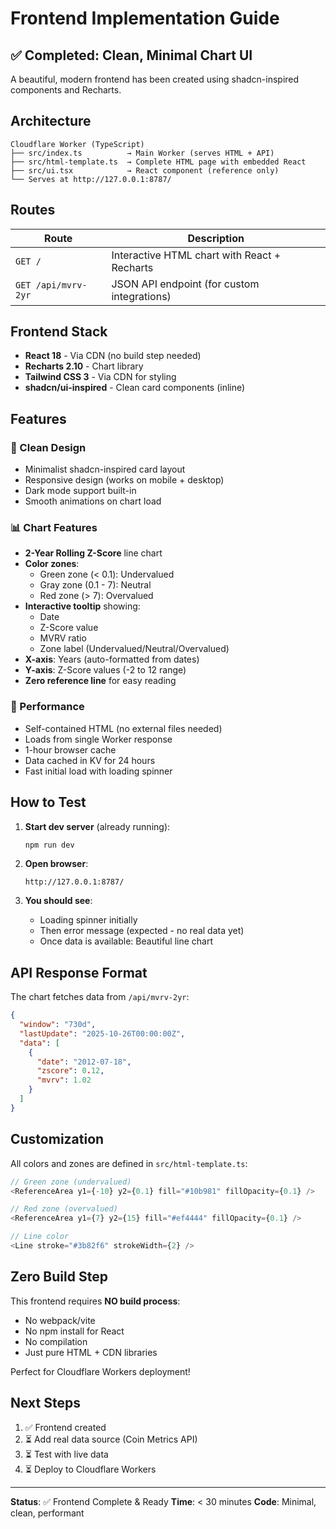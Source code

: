 # Frontend Implementation Guide

## ✅ Completed: Clean, Minimal Chart UI

A beautiful, modern frontend has been created using shadcn-inspired components and Recharts.

## Architecture

```
Cloudflare Worker (TypeScript)
├── src/index.ts          → Main Worker (serves HTML + API)
├── src/html-template.ts  → Complete HTML page with embedded React
├── src/ui.tsx            → React component (reference only)
└── Serves at http://127.0.0.1:8787/
```

## Routes

| Route | Description |
|-------|-------------|
| `GET /` | Interactive HTML chart with React + Recharts |
| `GET /api/mvrv-2yr` | JSON API endpoint (for custom integrations) |

## Frontend Stack

- **React 18** - Via CDN (no build step needed)
- **Recharts 2.10** - Chart library
- **Tailwind CSS 3** - Via CDN for styling
- **shadcn/ui-inspired** - Clean card components (inline)

## Features

### 🎨 Clean Design
- Minimalist shadcn-inspired card layout
- Responsive design (works on mobile + desktop)
- Dark mode support built-in
- Smooth animations on chart load

### 📊 Chart Features
- **2-Year Rolling Z-Score** line chart
- **Color zones**:
  - Green zone (< 0.1): Undervalued
  - Gray zone (0.1 - 7): Neutral
  - Red zone (> 7): Overvalued
- **Interactive tooltip** showing:
  - Date
  - Z-Score value
  - MVRV ratio
  - Zone label (Undervalued/Neutral/Overvalued)
- **X-axis**: Years (auto-formatted from dates)
- **Y-axis**: Z-Score values (-2 to 12 range)
- **Zero reference line** for easy reading

### 🚀 Performance
- Self-contained HTML (no external files needed)
- Loads from single Worker response
- 1-hour browser cache
- Data cached in KV for 24 hours
- Fast initial load with loading spinner

## How to Test

1. **Start dev server** (already running):
   ```bash
   npm run dev
   ```

2. **Open browser**:
   ```
   http://127.0.0.1:8787/
   ```

3. **You should see**:
   - Loading spinner initially
   - Then error message (expected - no real data yet)
   - Once data is available: Beautiful line chart

## API Response Format

The chart fetches data from `/api/mvrv-2yr`:

```json
{
  "window": "730d",
  "lastUpdate": "2025-10-26T00:00:00Z",
  "data": [
    {
      "date": "2012-07-18",
      "zscore": 0.12,
      "mvrv": 1.02
    }
  ]
}
```

## Customization

All colors and zones are defined in `src/html-template.ts`:

```javascript
// Green zone (undervalued)
<ReferenceArea y1={-10} y2={0.1} fill="#10b981" fillOpacity={0.1} />

// Red zone (overvalued)
<ReferenceArea y1={7} y2={15} fill="#ef4444" fillOpacity={0.1} />

// Line color
<Line stroke="#3b82f6" strokeWidth={2} />
```

## Zero Build Step

This frontend requires **NO build process**:
- No webpack/vite
- No npm install for React
- No compilation
- Just pure HTML + CDN libraries

Perfect for Cloudflare Workers deployment!

## Next Steps

1. ✅ Frontend created
2. ⏳ Add real data source (Coin Metrics API)
3. ⏳ Test with live data
4. ⏳ Deploy to Cloudflare Workers

---

**Status**: ✅ Frontend Complete & Ready
**Time**: < 30 minutes
**Code**: Minimal, clean, performant

